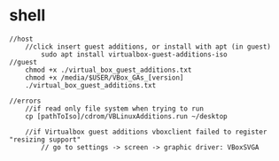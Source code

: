 # shell
    //host
        //click insert guest additions, or install with apt (in guest)
            sudo apt install virtualbox-guest-additions-iso
    //guest
        chmod +x ./virtual_box_guest_additions.txt
        chmod +x /media/$USER/VBox_GAs_[version]
        ./virtual_box_guest_additions.txt

    //errors
        //if read only file system when trying to run 
        cp [pathToIso]/cdrom/VBLinuxAdditions.run ~/desktop

        //if Virtualbox guest additions vboxclient failed to register "resizing support" 
            // go to settings -> screen -> graphic driver: VBoxSVGA
